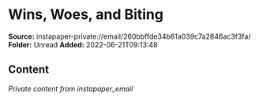 # Wins, Woes, and Biting

**Source:** instapaper-private://email/260bbffde34b61a039c7a2846ac3f3fa/
**Folder:** Unread
**Added:** 2022-06-21T09:13:48




## Content
*Private content from instapaper_email*
